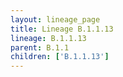 ```yaml
---
layout: lineage_page
title: Lineage B.1.1.13
lineage: B.1.1.13
parent: B.1.1
children: ['B.1.1.13']
---
```


